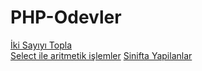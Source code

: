 # PHP-Odevler

[İki Sayıyı Topla](./Odev_1)</br>
[Select ile aritmetik işlemler](./Odev_2)
[Sinifta Yapilanlar](./Sinifta-Yapilanlar)
